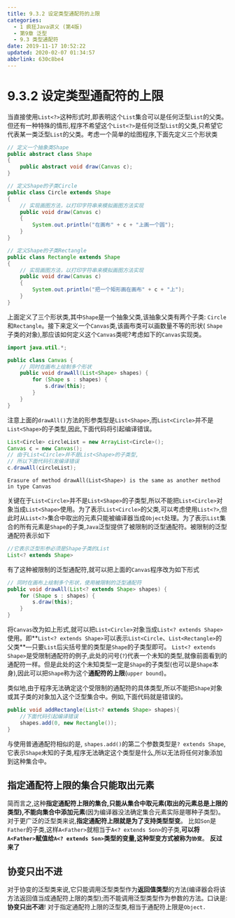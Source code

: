 ```yaml
---
title: 9.3.2 设定类型通配符的上限
categories: 
  - 1 疯狂Java讲义 (第4版)
  - 第9章 泛型
  - 9.3 类型通配符
date: 2019-11-17 10:52:22
updated: 2020-02-07 01:34:57
abbrlink: 630c8be4
---
```

# 9.3.2 设定类型通配符的上限 #
当直接使用`List<?>`这种形式时,即表明这个`List`集合可以是任何泛型`List`的父类。但还有一种特殊的情形,程序不希望这个`List<?>`是任何泛型`List`的父类,只希望它代表某一类泛型`List`的父类。考虑一个简单的绘图程序,下面先定义三个形状类
```java
// 定义一个抽象类Shape
public abstract class Shape
{
    public abstract void draw(Canvas c);
}
```
```java
// 定义Shape的子类Circle
public class Circle extends Shape
{
    // 实现画图方法，以打印字符串来模拟画图方法实现
    public void draw(Canvas c)
    {
        System.out.println("在画布" + c + "上画一个圆");
    }
}
```
```java
// 定义Shape的子类Rectangle
public class Rectangle extends Shape
{
    // 实现画图方法，以打印字符串来模拟画图方法实现
    public void draw(Canvas c)
    {
        System.out.println("把一个矩形画在画布" + c + "上");
    }
}
```
上面定义了三个形状类,其中`Shape`是一个抽象父类,该抽象父类有两个子类: `Circle`和`Rectangle`。接下来定义一个`Canvas`类,该画布类可以画数量不等的形状( `Shape`子类的对象),那应该如何定义这个`Canvas`类呢?考虑如下的`Canvas`实现类。
```java
import java.util.*;

public class Canvas {
    // 同时在画布上绘制多个形状
    public void drawAll(List<Shape> shapes) {
        for (Shape s : shapes) {
            s.draw(this);
        }
    }
}
```
注意上面的`drawAll()`方法的形参类型是`List<Shape>`,而`List<Circle>`并不是`List<Shape>`的子类型,因此,下面代码将引起编译错误。
```java
List<Circle> circleList = new ArrayList<Circle>();
Canvas c = new Canvas();
// 由于List<Circle>并不是List<Shape>的子类型,
// 所以下面代码引发编译错误
c.drawAll(circleList);
```
```
Erasure of method drawAll(List<Shape>) is the same as another method in type Canvas
```
关键在于`List<Circle>`并不是`List<Shape>`的子类型,所以不能把`List<Circle>`对象当成`List<Shape>`使用。为了表示`List<Circle>`的父类,可以考虑使用`List<?>`,但此时从`List<?>`集合中取出的元素只能被编译器当成`Object`处理。为了表示`List`集合的所有元素是`Shape`的子类,`Java`泛型提供了被限制的泛型通配符。被限制的泛型通配符表示如下
```java
//它表示泛型形参必须是Shape子类的List
List<? extends Shape>
```
有了这种被限制的泛型通配符,就可以把上面的`Canvas`程序改为如下形式
```java
// 同时在画布上绘制多个形状，使用被限制的泛型通配符
public void drawAll(List<? extends Shape> shapes) {
    for (Shape s : shapes) {
        s.draw(this);
    }
}
```
将`Canvas`改为如上形式,就可以把`List<Circle>`对象当成`List<? extends Shape>`使用。即**`List<? extends Shape>`可以表示`List<Circle`、`List<Rectangle>`的父类**—只要`List`后尖括号里的类型是`Shape`的子类型即可。
`List<? extends Shape>`是受限制通配符的例子,此处的问号(`?`)代表一个未知的类型,就像前面看到的通配符一样。但是此处的这个未知类型一定是`Shape`的子类型(也可以是`Shape`本身),因此可以把`Shape`称为这个**通配符的上限**(`upper bound`)。

类似地,由于程序无法确定这个受限制的通配符的具体类型,所以不能把`Shape`对象或其子类的对象加入这个泛型集合中。例如,下面代码就是错误的。
```java
public void addRectangle(List<? extends Shape> shapes){
    //下面代码引起编译错误
    shapes.add(0, new Rectangle());
}
```
与使用普通通配符相似的是, `shapes.add()`的第二个参数类型是`? extends Shape`,它表示`Shape`未知的子类,程序无法确定这个类型是什么,所以无法将任何对象添加到这种集合中。
## 指定通配符上限的集合只能取出元素 ##
简而言之,这种**指定通配符上限的集合,只能从集合中取元素(取出的元素总是上限的类型),不能向集合中添加元素**(因为编译器没法确定集合元素实际是哪种子类型)。
对于更广泛的泛型类来说,**指定通配符上限就是为了支持类型型变**。
比如`Son`是`Father`的子类,这样`A<Father>`就相当于`A<? extends Son>`的子类,**可以将`A<Father>`赋值给`A<? extends Son>`类型的变量,这种型变方式被称为`协变`**。
**反过来了**
## 协变只出不进 ##
对于协变的泛型类来说,它只能调用泛型类型作为**返回值类型**的方法(编译器会将该方法返回值当成通配符上限的类型);而不能调用泛型类型作为参数的方法。口诀是:**协变只出不进**!
对于指定通配符上限的泛型类,相当于通配符上限是`Object.`
